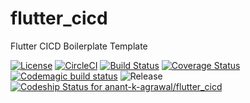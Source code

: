 # flutter_cicd
Flutter CICD Boilerplate Template

[![License](https://img.shields.io/badge/license-MIT-blue.svg)](http://en.wikipedia.org/wiki/MIT_License)
[![CircleCI](https://circleci.com/gh/anant-k-agrawal/flutter_cicd/tree/develop.svg?style=svg)](https://circleci.com/gh/anant-k-agrawal/flutter_cicd/tree/develop)
[![Build Status](https://api.cirrus-ci.com/github/anant-k-agrawal/flutter_cicd.svg?branch=develop)](https://cirrus-ci.com/github/anant-k-agrawal/flutter_cicd)
[![Coverage Status](https://coveralls.io/repos/github/anant-k-agrawal/flutter_cicd/badge.svg?branch=develop)](https://coveralls.io/github/anant-k-agrawal/flutter_cicd?branch=develop)
[![Codemagic build status](https://api.codemagic.io/apps/5d05468037a0954565717e91/5d05468037a0954565717e90/status_badge.svg)](https://codemagic.io/apps/5d05468037a0954565717e91/5d05468037a0954565717e90/latest_build)
![Release](https://img.shields.io/pub/v/flutter_cicd.svg)
[![Codeship Status for anant-k-agrawal/flutter_cicd](https://app.codeship.com/projects/a19d18d0-7323-0137-aaa9-5af050f70adb/status?branch=develop)](https://app.codeship.com/projects/348686)
